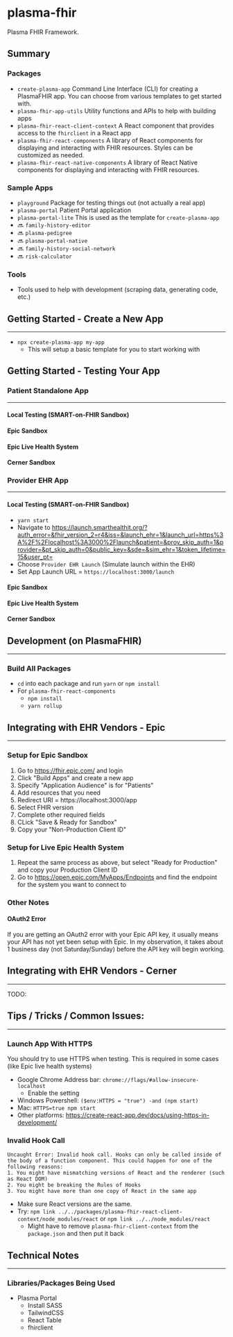 # plasma-fhir
Plasma FHIR Framework.

## Summary

### Packages
- `create-plasma-app` Command Line Interface (CLI) for creating a PlasmaFHIR app. You can choose from various templates to get started with.
- `plasma-fhir-app-utils` Utility functions and APIs to help with building apps
- `plasma-fhir-react-client-context` A React component that provides access to the `fhirclient` in a React app
- `plasma-fhir-react-components` A library of React components for displaying and interacting with FHIR resources. Styles can be customized as needed.
- `plasma-fhir-react-native-components` A library of React Native components for displaying and interacting with FHIR resources.

### Sample Apps
- `playground` Package for testing things out (not actually a real app)
- `plasma-portal` Patient Portal application
- `plasma-portal-lite` This is used as the template for `create-plasma-app`
- 🔜 `family-history-editor`
- 🔜 `plasma-pedigree`
- 🔜 `plasma-portal-native`
- 🔜 `family-history-social-network`
- 🔜 `risk-calculator`

### Tools
- Tools used to help with development (scraping data, generating code, etc.)

## Getting Started - Create a New App
___
- `npx create-plasma-app my-app`
  - This will setup a basic template for you to start working with

## Getting Started - Testing Your App

### Patient Standalone App
___

#### Local Testing (SMART-on-FHIR Sandbox)
#### Epic Sandbox
#### Epic Live Health System
#### Cerner Sandbox

### Provider EHR App
___

#### Local Testing (SMART-on-FHIR Sandbox)
- `yarn start`
- Navigate to https://launch.smarthealthit.org/?auth_error=&fhir_version_2=r4&iss=&launch_ehr=1&launch_url=https%3A%2F%2Flocalhost%3A3000%2Flaunch&patient=&prov_skip_auth=1&provider=&pt_skip_auth=0&public_key=&sde=&sim_ehr=1&token_lifetime=15&user_pt=
- Choose `Provider EHR Launch` (Simulate launch within the EHR)
- Set App Launch URL = `https://localhost:3000/launch`

#### Epic Sandbox
#### Epic Live Health System
#### Cerner Sandbox


## Development (on PlasmaFHIR)
___

### Build All Packages
- `cd` into each package and run `yarn` or `npm install`
- For `plasma-fhir-react-components`
  - `npm install`
  - `yarn rollup`

## Integrating with EHR Vendors - Epic
___
### Setup for Epic Sandbox
1. Go to https://fhir.epic.com/ and login
2. Click "Build Apps" and create a new app
3. Specify "Application Audience" is for "Patients"
4. Add resources that you need
5. Redirect URI = https://localhost:3000/app
6. Select FHIR version
7. Complete other required fields
8. CLick "Save & Ready for Sandbox"
9. Copy your "Non-Production Client ID"

### Setup for Live Epic Health System
1. Repeat the same process as above, but select "Ready for Production" and copy your Production Client ID
2. Go to https://open.epic.com/MyApps/Endpoints and find the endpoint for the system you want to connect to

### Other Notes

#### OAuth2 Error
If you are getting an OAuth2 error with your Epic API key, it usually means your API has not yet been setup with Epic. In my observation, it takes about 1 business day (not Saturday/Sunday) before the API key will begin working.

## Integrating with EHR Vendors - Cerner
___
TODO:

## Tips / Tricks / Common Issues:
___

### Launch App With HTTPS
You should try to use HTTPS when testing. This is required in some cases (like Epic live health systems)

- Google Chrome Address bar: `chrome://flags/#allow-insecure-localhost`
  - Enable the setting
- Windows Powershell: `($env:HTTPS = "true") -and (npm start)`
- Mac: `HTTPS=true npm start`
- Other platforms: https://create-react-app.dev/docs/using-https-in-development/



### Invalid Hook Call
```
Uncaught Error: Invalid hook call. Hooks can only be called inside of the body of a function component. This could happen for one of the following reasons:
1. You might have mismatching versions of React and the renderer (such as React DOM)
2. You might be breaking the Rules of Hooks
3. You might have more than one copy of React in the same app
```

- Make sure React versions are the same.
- Try: `npm link ../../packages/plasma-fhir-react-client-context/node_modules/react` or `npm link ../../node_modules/react`
  - Might have to remove `plasma-fhir-client-context` from the `package.json` and then put it back

## Technical Notes
___
### Libraries/Packages Being Used
- Plasma Portal
  - Install SASS
  - TailwindCSS
  - React Table
  - fhirclient







